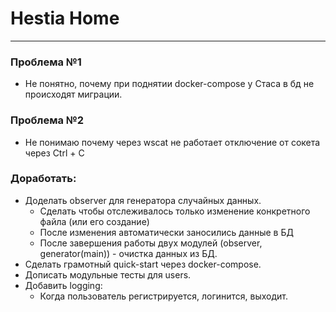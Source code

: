 # Hestia Home
***

### Проблема №1
- Не понятно, почему при поднятии docker-compose у Стаса в бд не происходят миграции.

### Проблема №2
- Не понимаю почему через wscat не работает отключение от сокета через Ctrl + C


### Доработать:
- Доделать observer для генератора случайных данных.
   - Сделать чтобы отслеживалось только изменение конкретного файла (или его создание)
   - После изменения автоматически заносились данные в БД
   - После завершения работы двух модулей (observer, generator(main)) - очистка данных из БД.
- Сделать грамотный quick-start через docker-compose.
- Дописать модульные тесты для users.
- Добавить logging:
   - Когда пользователь регистрируется, логинится, выходит.
